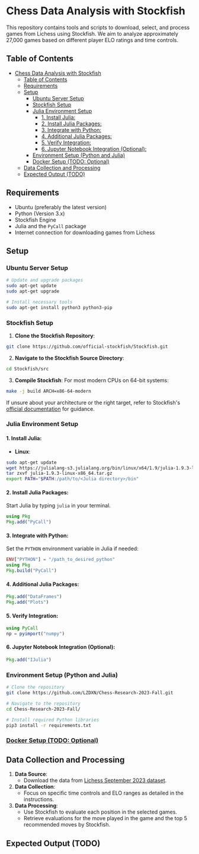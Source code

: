 # Chess Data Analysis with Stockfish
This repository contains tools and scripts to download, select, and process games from Lichess using Stockfish. We aim to analyze approximately 27,000 games based on different player ELO ratings and time controls.

## Table of Contents
- [Chess Data Analysis with Stockfish](#chess-data-analysis-with-stockfish)
  - [Table of Contents](#table-of-contents)
  - [Requirements](#requirements)
  - [Setup](#setup)
    - [Ubuntu Server Setup](#ubuntu-server-setup)
    - [Stockfish Setup](#stockfish-setup)
    - [Julia Environment Setup](#julia-environment-setup)
      - [1. Install Julia:](#1-install-julia)
      - [2. Install Julia Packages:](#2-install-julia-packages)
      - [3. Integrate with Python:](#3-integrate-with-python)
      - [4. Additional Julia Packages:](#4-additional-julia-packages)
      - [5. Verify Integration:](#5-verify-integration)
      - [6. Jupyter Notebook Integration (Optional):](#6-jupyter-notebook-integration-optional)
    - [Environment Setup (Python and Julia)](#environment-setup-python-and-julia)
    - [Docker Setup (TODO: Optional)](#docker-setup-todo-optional)
  - [Data Collection and Processing](#data-collection-and-processing)
  - [Expected Output (TODO)](#expected-output-todo)

## Requirements
- Ubuntu (preferably the latest version)
- Python (Version 3.x)
- Stockfish Engine
- Julia and the `PyCall` package
- Internet connection for downloading games from Lichess

## Setup

### Ubuntu Server Setup
```bash
# Update and upgrade packages
sudo apt-get update
sudo apt-get upgrade

# Install necessary tools
sudo apt-get install python3 python3-pip
```

### Stockfish Setup

1. **Clone the Stockfish Repository**:
```bash
git clone https://github.com/official-stockfish/Stockfish.git
```

2. **Navigate to the Stockfish Source Directory**:
```bash
cd Stockfish/src
```

3. **Compile Stockfish**:
For most modern CPUs on 64-bit systems:
```bash
make -j build ARCH=x86-64-modern
```

If unsure about your architecture or the right target, refer to Stockfish's [official documentation](https://github.com/official-stockfish/Stockfish) for guidance.

### Julia Environment Setup

#### 1. Install Julia:
- **Linux**:
```bash
sudo apt-get update
wget https://julialang-s3.julialang.org/bin/linux/x64/1.9/julia-1.9.3-linux-x86_64.tar.gz
tar zxvf julia-1.9.3-linux-x86_64.tar.gz
export PATH="$PATH:/path/to/<Julia directory>/bin"
```

#### 2. Install Julia Packages:
Start Julia by typing `julia` in your terminal.

```julia
using Pkg
Pkg.add("PyCall")
```

#### 3. Integrate with Python:
Set the `PYTHON` environment variable in Julia if needed:

```julia
ENV["PYTHON"] = "/path_to_desired_python"
using Pkg
Pkg.build("PyCall")
```

#### 4. Additional Julia Packages:

```julia
Pkg.add("DataFrames")
Pkg.add("Plots")
```

#### 5. Verify Integration:

```julia
using PyCall
np = pyimport("numpy")
```

#### 6. Jupyter Notebook Integration (Optional):

```julia
Pkg.add("IJulia")
```

### Environment Setup (Python and Julia)
```bash
# Clone the repository
git clone https://github.com/LZDXN/Chess-Research-2023-Fall.git

# Navigate to the repository
cd Chess-Research-2023-Fall/

# Install required Python libraries
pip3 install -r requirements.txt
```

### [Docker Setup (TODO: Optional)](./Docker.md)

## Data Collection and Processing
1. **Data Source**: 
   - Download the data from [Lichess September 2023 dataset](https://database.lichess.org/).
2. **Data Collection**: 
   - Focus on specific time controls and ELO ranges as detailed in the instructions.
3. **Data Processing**: 
   - Use Stockfish to evaluate each position in the selected games. 
   - Retrieve evaluations for the move played in the game and the top 5 recommended moves by Stockfish.

## Expected Output (TODO)
